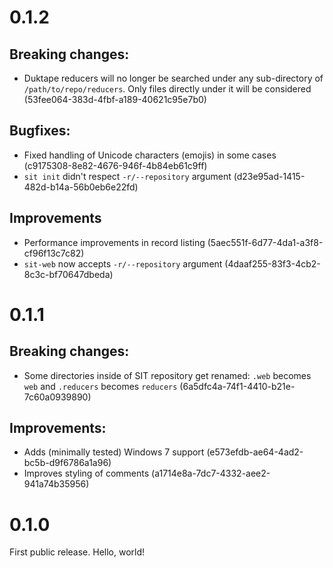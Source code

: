 # 0.1.2

## Breaking changes:

* Duktape reducers will no longer be searched under any sub-directory of
  `/path/to/repo/reducers`. Only files directly under it will be considered
  (53fee064-383d-4fbf-a189-40621c95e7b0)

## Bugfixes:

* Fixed handling of Unicode characters (emojis) in some cases (c9175308-8e82-4676-946f-4b84eb61c9ff)
* `sit init` didn't respect `-r/--repository` argument (d23e95ad-1415-482d-b14a-56b0eb6e22fd)

## Improvements

* Performance improvements in record listing (5aec551f-6d77-4da1-a3f8-cf96f13c7c82)
* `sit-web` now accepts `-r/--repository` argument (4daaf255-83f3-4cb2-8c3c-bf70647dbeda)

# 0.1.1

## Breaking changes:

* Some directories inside of SIT repository get renamed: `.web` becomes `web` and
  `.reducers` becomes `reducers` (6a5dfc4a-74f1-4410-b21e-7c60a0939890)

## Improvements:

* Adds (minimally tested) Windows 7 support (e573efdb-ae64-4ad2-bc5b-d9f6786a1a96)
* Improves styling of comments (a1714e8a-7dc7-4332-aee2-941a74b35956)

# 0.1.0

First public release. Hello, world!
